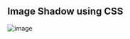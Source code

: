 ## Image Shadow using CSS
![image](https://github.com/itsshivamsrivastava/Learn-JavaScript/assets/73056786/da1dd097-d6e7-484a-9924-1d64e61b33ee)

